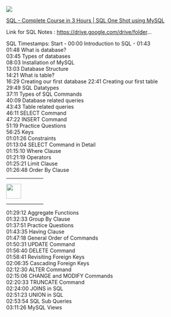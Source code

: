 <img src="https://i.ytimg.com/vi/hlGoQC332VM/hqdefault.jpg">

<a href="https://www.youtube.com/embed/hlGoQC332VM?si=l6BKo9XPBA4b6EGJ&amp;start=4966" alt="SQL">SQL - Complete Course in 3 Hours | SQL One Shot using MySQL
</a>

Link for SQL Notes : https://drive.google.com/drive/folder...

SQL Timestamps:
Start - 00:00 
Introduction to SQL - 01:43 <br>
01:48  What is database?<br>
03:45  Types of databases<br>
08:03  Installation of MySQL<br>
13:03  Database Structure<br>
14:21  What is table?<br>
16:29  Creating our first database
22:41  Creating our first table<br>
29:49  SQL Datatypes<br>
37:11  Types of SQL Commands<br>
40:09  Database related queries<br>
43:43  Table related queries<br>
46:11  SELECT Command<br>
47:22  INSERT Command<br>
51:19  Practice Questions<br>
56:25  Keys<br>
01:01:26  Constraints<br>
01:13:04  SELECT Command in Detail<br>
01:15:10  Where Clause <br>
01:21:19  Operators<br>
01:25:21  Limit Clause<br>
01:26:48  Order By Clause<br>

<hr width="100">
<img src="https://cdns.iconmonstr.com/wp-content/releases/preview/2018/240/iconmonstr-play-thin.png" height="40">
<hr width="100">

01:29:12  Aggregate Functions<br>
01:32:33  Group By Clause<br>
01:37:51  Practice Questions<br>
01:43:35  Having Clause<br>
01:47:18  General Order of Commands<br>
01:50:31  UPDATE Command<br>
01:56:40  DELETE Command<br>
01:58:41  Revisiting Foreign Keys<br>
02:06:35  Cascading Foreign Keys<br>
02:12:30  ALTER Command<br>
02:15:06  CHANGE and MODIFY Commands<br>
02:20:33  TRUNCATE Command<br>
02:24:00  JOINS in SQL<br>
02:51:23  UNION in SQL<br>
02:53:54  SQL Sub Queries<br>
03:11:26  MySQL Views<br>
